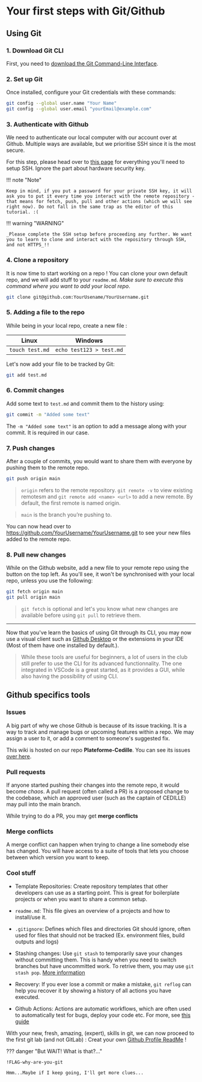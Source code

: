 # Your first steps with Git/Github

## Using Git

### 1. Download Git CLI

First, you need to
[download the Git Command-Line Interface](https://git-scm.com/downloads).

### 2. Set up Git

Once installed, configure your Git credentials with these commands:

```bash
git config --global user.name "Your Name"
git config --global user.email "yourEmail@example.com"
```

### 3. Authenticate with Github

We need to authenticate our local computer with our account over at Github.
Multiple ways are available, but we prioritise SSH since it is the most secure.

For this step, please head over to
[this page](https://docs.github.com/en/authentication/connecting-to-github-with-ssh/generating-a-new-ssh-key-and-adding-it-to-the-ssh-agent)
for everything you'll need to setup SSH. Ignore the part about hardware security
key.

!!! note "Note"

    Keep in mind, if you put a password for your private SSH key, it will ask you to put it every time you interact with the remote repository - that means for fetch, push, pull and other actions (which we will see right now). Do not fall in the same trap as the editor of this tutorial. :(

!!! warning "WARNING"

    _Please complete the SSH setup before proceeding any further. We want you to learn to clone and interact with the repository through SSH, and not HTTPS_!!

### 4. Clone a repository

It is now time to start working on a repo ! You can clone your own default repo,
and we will add stuff to your `readme.md`. _Make sure to execute this command
where you want to add your local repo_.

```bash
git clone git@github.com:YourUsename/YourUsername.git
```

### 5. Adding a file to the repo

While being in your local repo, create a new file :

| Linux           | Windows                  |
| --------------- | ------------------------ |
| `touch test.md` | `echo test123 > test.md` |

Let's now add your file to be tracked by Git:

```bash
git add test.md
```

### 6. Commit changes

Add some text to `test.md` and commit them to the history using:

```bash
git commit -m "Added some text"
```

The `-m "Added some text"` is an option to add a message along with your commit.
It is required in our case.

### 7. Push changes

After a couple of commits, you would want to share them with everyone by pushing
them to the remote repo.

```bash
git push origin main
```

> `origin` refers to the remote repository. `git remote -v` to view existing
> remotesm and `git remote add <name> <url>` to add a new remote. By default,
> the first remote is named origin.

> `main` is the branch you’re pushing to.

You can now head over to https://github.com/YourUsername/YourUsername.git to see
your new files added to the remote repo.

### 8. Pull new changes

While on the Github website, add a new file to your remote repo using the button
on the top left. As you'll see, it won't be synchronised with your local repo,
unless you use the following:

```bash
git fetch origin main
git pull origin main
```

> `git fetch` is optional and let's you know what new changes are available
> before using `git pull` to retrieve them.

---

Now that you've learn the basics of using Git through its CLI, you may now use a
visual client such as [Github Desktop](https://desktop.github.com/download/) or
the extensions in your IDE (Most of them have one installed by default.).

> While these tools are useful for beginners, a lot of users in the club still
> prefer to use the CLI for its advanced functionnality. The one integrated in
> VSCode is a great started, as it provides a GUI, while also having the
> possibility of using CLI.

## Github specifics tools

### Issues

A big part of why we chose Github is because of its issue tracking. It is a way
to track and manage bugs or upcoming features within a repo. We may assign a
user to it, or add a comment to someone's suggested fix.

This wiki is hosted on our repo **Plateforme-Cedille**. You can see its issues
[over here](https://github.com/ClubCedille/Plateforme-Cedille/issues).

### Pull requests

If anyone started pushing their changes into the remote repo, it would become
_chaos_. A pull request (often called a PR) is a proposed change to the
codebase, which an approved user (such as the captain of CEDILLE) may pull into
the main branch.

While trying to do a PR, you may get **merge conflicts**

### Merge conflicts

A merge conflict can happen when trying to change a line somebody else has
changed. You will have access to a suite of tools that lets you choose between
which version you want to keep.

### Cool stuff

- Template Repositories: Create repository templates that other developers can
  use as a starting point. This is great for boilerplate projects or when you
  want to share a common setup.

- `readme.md`: This file gives an overview of a projects and how to install/use
  it.

- `.gitignore`: Defines which files and directories Git should ignore, often
  used for files that should not be tracked (Ex. environment files, build
  outputs and logs)

- Stashing changes: Use `git stash` to temporarily save your changes without
  committing them. This is handy when you need to switch branches but have
  uncommitted work. To retrive them, you may use `git stash pop`.
  [More information](https://git-scm.com/docs/git-stash)

- Recovery: If you ever lose a commit or make a mistake, `git reflog` can help
  you recover it by showing a history of all actions you have executed.

- Github Actions: Actions are automatic workflows, which are often used to
  automatically test for bugs, deploy your code etc. For more, see
  [this guide](/onboarding/tracks/learn-github-actions/)

With your new, fresh, amazing, (expert), skills in git, we can now proceed to
the first git lab (and not GitLab) : Creat your own
[Github Profile ReadMe](github_profile.md) !

??? danger "But WAIT! What is that?..."

    !FLAG-why-are-you-git

    Hmm...Maybe if I keep going, I'll get more clues...
